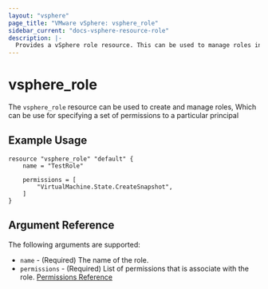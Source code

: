 ```yaml
---
layout: "vsphere"
page_title: "VMware vSphere: vsphere_role"
sidebar_current: "docs-vsphere-resource-role"
description: |-
  Provides a vSphere role resource. This can be used to manage roles in vSphere.
---
```


# vsphere\_role

The `vsphere_role` resource can be used to create and manage roles,
Which can be use for specifying a set of permissions to a particular principal

## Example Usage

```hcl
resource "vsphere_role" "default" {
	name = "TestRole"

	permissions = [
		"VirtualMachine.State.CreateSnapshot",
	]
}
```

## Argument Reference

The following arguments are supported:

* `name` - (Required) The name of the role.
* `permissions` - (Required) List of permissions that is associate with the role. [Permissions Reference](https://github.com/terraform/terraform-provider-vsphere/blob/f-role-permissions/vsphere/internal/helper/role/role_helper.go#L13)
